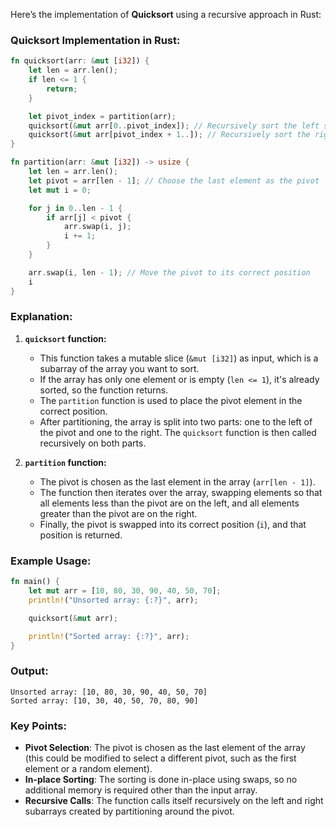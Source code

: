 Here’s the implementation of **Quicksort** using a recursive approach in Rust:

### Quicksort Implementation in Rust:

```rust
fn quicksort(arr: &mut [i32]) {
    let len = arr.len();
    if len <= 1 {
        return;
    }

    let pivot_index = partition(arr);
    quicksort(&mut arr[0..pivot_index]); // Recursively sort the left side
    quicksort(&mut arr[pivot_index + 1..]); // Recursively sort the right side
}

fn partition(arr: &mut [i32]) -> usize {
    let len = arr.len();
    let pivot = arr[len - 1]; // Choose the last element as the pivot
    let mut i = 0;

    for j in 0..len - 1 {
        if arr[j] < pivot {
            arr.swap(i, j);
            i += 1;
        }
    }

    arr.swap(i, len - 1); // Move the pivot to its correct position
    i
}
```

### Explanation:

1. **`quicksort` function:**
   
   - This function takes a mutable slice (`&mut [i32]`) as input, which is a subarray of the array you want to sort.
   - If the array has only one element or is empty (`len <= 1`), it's already sorted, so the function returns.
   - The `partition` function is used to place the pivot element in the correct position.
   - After partitioning, the array is split into two parts: one to the left of the pivot and one to the right. The `quicksort` function is then called recursively on both parts.

2. **`partition` function:**
   
   - The pivot is chosen as the last element in the array (`arr[len - 1]`).
   - The function then iterates over the array, swapping elements so that all elements less than the pivot are on the left, and all elements greater than the pivot are on the right.
   - Finally, the pivot is swapped into its correct position (`i`), and that position is returned.

### Example Usage:

```rust
fn main() {
    let mut arr = [10, 80, 30, 90, 40, 50, 70];
    println!("Unsorted array: {:?}", arr);

    quicksort(&mut arr);

    println!("Sorted array: {:?}", arr);
}
```

### Output:

```plaintext
Unsorted array: [10, 80, 30, 90, 40, 50, 70]
Sorted array: [10, 30, 40, 50, 70, 80, 90]
```

### Key Points:

- **Pivot Selection**: The pivot is chosen as the last element of the array (this could be modified to select a different pivot, such as the first element or a random element).
- **In-place Sorting**: The sorting is done in-place using swaps, so no additional memory is required other than the input array.
- **Recursive Calls**: The function calls itself recursively on the left and right subarrays created by partitioning around the pivot.
